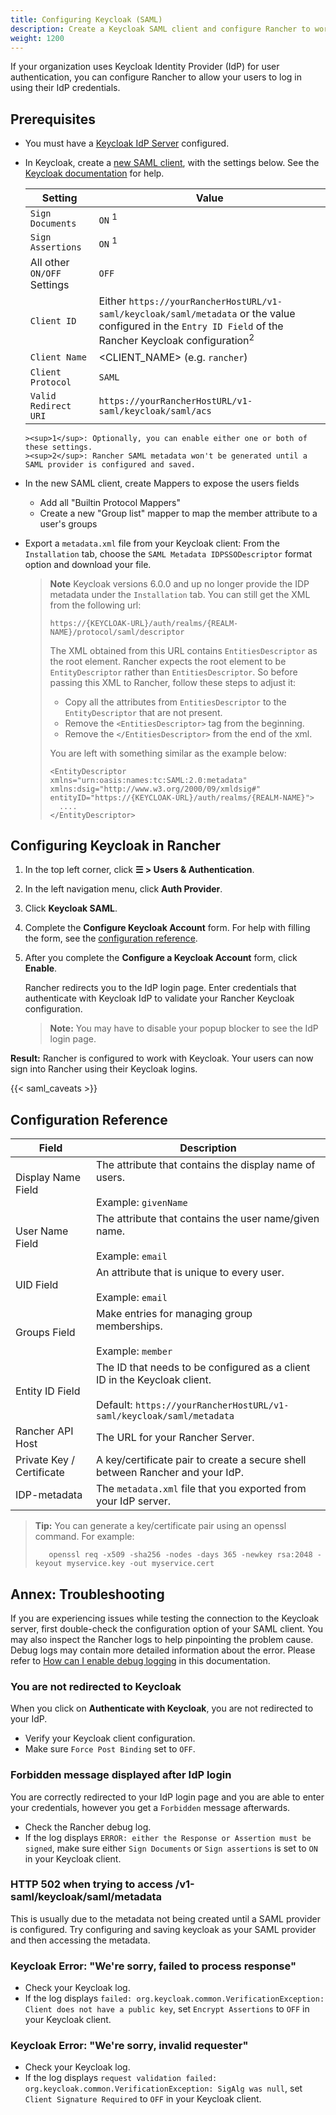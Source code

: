```yaml
---
title: Configuring Keycloak (SAML)
description: Create a Keycloak SAML client and configure Rancher to work with Keycloak. By the end your users will be able to sign into Rancher using their Keycloak logins
weight: 1200
---
```


If your organization uses Keycloak Identity Provider (IdP) for user authentication, you can configure Rancher to allow your users to log in using their IdP credentials.

## Prerequisites

- You must have a [Keycloak IdP Server](https://www.keycloak.org/docs/latest/server_installation/) configured.
- In Keycloak, create a [new SAML client](https://www.keycloak.org/docs/latest/server_admin/#saml-clients), with the settings below. See the [Keycloak documentation](https://www.keycloak.org/docs/latest/server_admin/#saml-clients) for help.

     Setting | Value
     ------------|------------
      `Sign Documents` | `ON` <sup>1</sup>
      `Sign Assertions` | `ON` <sup>1</sup>
      All other `ON/OFF` Settings | `OFF`
      `Client ID` | Either `https://yourRancherHostURL/v1-saml/keycloak/saml/metadata` or the value configured in the `Entry ID Field` of the Rancher Keycloak configuration<sup>2</sup>
      `Client Name` | <CLIENT_NAME> (e.g. `rancher`)
      `Client Protocol` | `SAML`
      `Valid Redirect URI` | `https://yourRancherHostURL/v1-saml/keycloak/saml/acs`

      ><sup>1</sup>: Optionally, you can enable either one or both of these settings.
      ><sup>2</sup>: Rancher SAML metadata won't be generated until a SAML provider is configured and saved.
  
  <!-- {{< img "/img/rancher/keycloak/keycloak-saml-client-configuration.png" "">}} -->
      
- In the new SAML client, create Mappers to expose the users fields
  - Add all "Builtin Protocol Mappers"
    <!-- {{< img "/img/rancher/keycloak/keycloak-saml-client-builtin-mappers.png" "">}} -->
  - Create a new "Group list" mapper to map the member attribute to a user's groups
    <!-- {{< img "/img/rancher/keycloak/keycloak-saml-client-group-mapper.png" "">}}        -->
- Export a `metadata.xml` file from your Keycloak client:
  From the `Installation` tab, choose the `SAML Metadata IDPSSODescriptor` format option and download your file.
  
  >**Note**
  > Keycloak versions 6.0.0 and up no longer provide the IDP metadata under the `Installation` tab.
  > You can still get the XML from the following url:
  >  
  > `https://{KEYCLOAK-URL}/auth/realms/{REALM-NAME}/protocol/saml/descriptor`
  >  
  > The XML obtained from this URL contains `EntitiesDescriptor` as the root element. Rancher expects the root element to be `EntityDescriptor` rather than `EntitiesDescriptor`. So before passing this XML to Rancher, follow these steps to adjust it:
  >  
  >    * Copy all the attributes from `EntitiesDescriptor` to the `EntityDescriptor` that are not present.
  >    * Remove the `<EntitiesDescriptor>` tag from the beginning.
  >    * Remove the `</EntitiesDescriptor>` from the end of the xml.
  >  
  > You are left with something similar as the example below:
  >  
  > ```
  > <EntityDescriptor xmlns="urn:oasis:names:tc:SAML:2.0:metadata" xmlns:dsig="http://www.w3.org/2000/09/xmldsig#" entityID="https://{KEYCLOAK-URL}/auth/realms/{REALM-NAME}">
  >   .... 
  > </EntityDescriptor>
  > ```

## Configuring Keycloak in Rancher


1.	In the top left corner, click **☰ > Users & Authentication**.
1. In the left navigation menu, click **Auth Provider**.
1. Click **Keycloak SAML**.
1.	Complete the **Configure Keycloak Account** form. For help with filling the form, see the [configuration reference](#configuration-reference).
1. After you complete the **Configure a Keycloak Account** form, click **Enable**.

    Rancher redirects you to the IdP login page. Enter credentials that authenticate with Keycloak IdP to validate your Rancher Keycloak configuration.

    >**Note:** You may have to disable your popup blocker to see the IdP login page.

**Result:** Rancher is configured to work with Keycloak. Your users can now sign into Rancher using their Keycloak logins.

{{< saml_caveats >}}

## Configuration Reference

| Field                     | Description                                                                                                                                              |
| ------------------------- | -------------------------------------------------------------------------------------------------------------------------------------------------------- |
| Display Name Field        | The attribute that contains the display name of users. <br/><br/>Example: `givenName`                                                                    |
| User Name Field           | The attribute that contains the user name/given name. <br/><br/>Example: `email`                                                                         |
| UID Field                 | An attribute that is unique to every user. <br/><br/>Example: `email`                                                                                    |
| Groups Field              | Make entries for managing group memberships. <br/><br/>Example: `member`                                                                                 |
| Entity ID Field           | The ID that needs to be configured as a client ID in the Keycloak client. <br/><br/>Default: `https://yourRancherHostURL/v1-saml/keycloak/saml/metadata` |
| Rancher API Host          | The URL for your Rancher Server.                                                                                                                         |
| Private Key / Certificate | A key/certificate pair to create a secure shell between Rancher and your IdP.                                                                            |
| IDP-metadata              | The `metadata.xml` file that you exported from your IdP server.                                                                                          |

>**Tip:** You can generate a key/certificate pair using an openssl command. For example:
>
>        openssl req -x509 -sha256 -nodes -days 365 -newkey rsa:2048 -keyout myservice.key -out myservice.cert

## Annex: Troubleshooting

If you are experiencing issues while testing the connection to the Keycloak server, first double-check the configuration option of your SAML client. You may also inspect the Rancher logs to help pinpointing the problem cause. Debug logs may contain more detailed information about the error. Please refer to [How can I enable debug logging]({{<baseurl>}}/rancher/v2.6/en/faq/technical/#how-can-i-enable-debug-logging) in this documentation.

### You are not redirected to Keycloak

When you click on **Authenticate with Keycloak**, you are not redirected to your IdP.

  * Verify your Keycloak client configuration.
  * Make sure `Force Post Binding` set to `OFF`.


### Forbidden message displayed after IdP login

You are correctly redirected to your IdP login page and you are able to enter your credentials, however you get a `Forbidden` message afterwards.

  * Check the Rancher debug log.
  * If the log displays `ERROR: either the Response or Assertion must be signed`, make sure either `Sign Documents` or `Sign assertions` is set to `ON` in your Keycloak client.

### HTTP 502 when trying to access /v1-saml/keycloak/saml/metadata

This is usually due to the metadata not being created until a SAML provider is configured.
Try configuring and saving keycloak as your SAML provider and then accessing the metadata.

### Keycloak Error: "We're sorry, failed to process response"

  * Check your Keycloak log.
  * If the log displays `failed: org.keycloak.common.VerificationException: Client does not have a public key`, set `Encrypt Assertions` to `OFF` in your Keycloak client.

### Keycloak Error: "We're sorry, invalid requester"

  * Check your Keycloak log.
  * If the log displays `request validation failed: org.keycloak.common.VerificationException: SigAlg was null`, set `Client Signature Required` to `OFF` in your Keycloak client.
